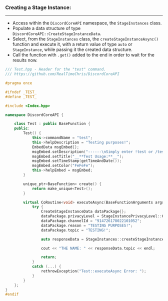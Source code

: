### **Creating a Stage Instance:**
---
- Access within the `DiscordCoreAPI` namespace, the `StageInstances` class.
- Populate a data structure of type `DiscordCoreAPI::CreateStageInstanceData`.
- Select, from the `StageInstances` class, the `createStageInstanceAsync()` function and execute it, with a return value of type `auto` or `StageInstance`, while passing it the created data structure.
- Call the function with `.get()` added to the end in order to wait for the results now.

```cpp
/// Test.hpp - Header for the "test" command.
/// https://github.com/RealTimeChris/DiscordCoreAPI

#pragma once

#ifndef _TEST_
#define _TEST_

#include <Index.hpp>

namespace DiscordCoreAPI {

	class Test : public BaseFunction {
	public:
		Test() {
			this->commandName = "test";
			this->helpDescription = "Testing purposes!";
			EmbedData msgEmbed{};
			msgEmbed.setDescription("------\nSimply enter !test or /test!\n------");
			msgEmbed.setTitle("__**Test Usage:**__");
			msgEmbed.setTimeStamp(getTimeAndDate());
			msgEmbed.setColor("FeFeFe");
			this->helpEmbed = msgEmbed;
		}

		unique_ptr<BaseFunction> create() {
			return make_unique<Test>();
		}

		virtual CoRoutine<void> executeAsync(BaseFunctionArguments args) {
			try {
				CreateStageInstanceData dataPackage{};
				dataPackage.privacyLevel = StageInstancePrivacyLevel::GUILD_ONLY;
				dataPackage.channelId = "914726178022101052";
				dataPackage.reason = "TESTING PURPOSES!";
				dataPackage.topic = "TESTING!";

				auto responseData = StageInstances::createStageInstanceAsync(dataPackage).get();

				cout << "THE NAME: " << responseData.topic << endl;

				return;
			}
			catch (...) {
				rethrowException("Test::executeAsync Error: ");
			}
		}
	};
}
#endif
```
